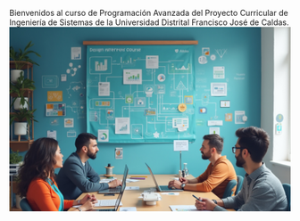 Bienvenidos al curso de Programación Avanzada del Proyecto Curricular de Ingeniería de Sistemas de la Universidad Distrital Francisco José de Caldas.
![Banner](https://github.com/UDFJDC-ModelosProgramacion/Recursos/blob/main/Images/PABanner.png?raw=true)
